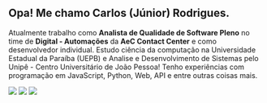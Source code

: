 ## Opa! Me chamo Carlos (Júnior) Rodrigues.
Atualmente trabalho como <b>Analista de Qualidade de Software Pleno</b> no time de <b>Digital - Automações</b> da <b>AeC Contact Center</b> e como desenvolvedor individual. Estudo ciência da computação na Universidade Estadual da Paraíba (UEPB) e Analise e Desenvolvimento de Sistemas pelo Unipê - Centro Universitário de João Pessoa!
Tenho experiências com programação em JavaScript, Python, Web, API e entre outras coisas mais.

<div>
  <a id="linkedIn-user" href="https://www.linkedin.com/in/jnrrodrigues/ target="_blank"><img src="https://img.shields.io/badge/-LinkedIn-%230077B5?style=for-the-badge&logo=linkedin&logoColor=white" target="_blank"></a> 
  <a id="instagram-user" href="https://instagram.com/juniooor.rodrigues" target="_blank"><img src="https://img.shields.io/badge/-Instagram-%23E4405F?style=for-the-badge&logo=instagram&logoColor=white" target="_blank"></a>
  <a id="outlook-user" href = "mailto:junior.pyssc@outlook.com"><img src="https://img.shields.io/badge/-Outlook-%23333?style=for-the-badge&logoColor=white" target="_blank"></a>
</div>
